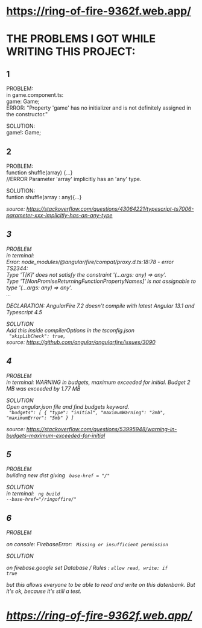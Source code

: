 # https://ring-of-fire-9362f.web.app/

# THE PROBLEMS I GOT WHILE WRITING THIS PROJECT:

## 1

PROBLEM: <br>
in game.component.ts: <br>
game: Game; <br>
ERROR: "Property 'game' has no initializer and is not definitely assigned in the constructor."

SOLUTION: <br>
game!: Game;

## 2

PROBLEM: <br>
function shuffle(array) {...} <br>
//ERROR Parameter 'array' implicitly has an 'any' type.

SOLUTION: <br>
funtion shuffle(array : any){...} <br>

<i>source: https://stackoverflow.com/questions/43064221/typescript-ts7006-parameter-xxx-implicitly-has-an-any-type <i>

## 3

PROBLEM <br>
in terminal:<br>
Error: node_modules/@angular/fire/compat/proxy.d.ts:18:78 - error TS2344:<br>
Type 'T[K]' does not satisfy the constraint '(...args: any) => any'. <br>
Type 'T[NonPromiseReturningFunctionPropertyNames<T>]' is not assignable to type '(...args: any) => any'. <br>
...
  
DECLARATION: AngularFire 7.2 doesn't compile with latest Angular 13.1 and Typescript 4.5 <br>
  
SOLUTION <br>
  Add this inside compilerOptions in the tsconfig.json <br>
  <code> "skipLibCheck": true, </code> </br>
  <i>source: https://github.com/angular/angularfire/issues/3090 </i>
           
## 4

PROBLEM <br>
in terminal: WARNING in budgets, maximum exceeded for initial. Budget 2 MB was exceeded by 1.77 MB

SOLUTION <br>
Open angular.json file and find budgets keyword. </br>
<code>
    "budgets": [
       {
          "type": "initial",
          "maximumWarning": "2mb",
          "maximumError": "5mb"
       }
    ]
</code>

<i>source: https://stackoverflow.com/questions/53995948/warning-in-budgets-maximum-exceeded-for-initial</i>

## 5

PROBLEM </br>
building new dist giving <code> base-href = "/" </code>

SOLUTION </br>
in terminal: <code> ng build --base-href="/ringoffire/" </code>


## 6

PROBLEM

on console: FirebaseError: <code> Missing or insufficient permission </code>

SOLUTION

on firebase.google set Database / Rules : <code>allow read, write: if true</code>

but this allows everyone to be able to read and write on this datenbank. But it's ok, because it's still a test.

# https://ring-of-fire-9362f.web.app/